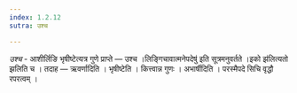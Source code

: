 ```yaml
---
index: 1.2.12
sutra: उश्च

---
```

_उश्च_ - आशीर्लिङि भृषीष्टेत्यत्र गुणे प्राप्ते —  उश्च ।लिङ्गिचावात्मनेपदेषु॑ इति सूत्रमनुवर्तते ।इको झ॑लित्यतो झलिति च । तदाह — ऋवर्णादिति । भृषीष्टेति । कित्त्वान्न गुणः । अभार्षीदिति । परस्मैपदे सिचि वृद्धौ रपरत्वम् । 